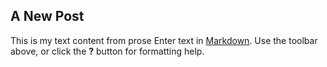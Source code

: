 ## A New Post
This is my text content from prose
Enter text in [Markdown](http://daringfireball.net/projects/markdown/). Use the toolbar above, or click the **?** button for formatting help.
